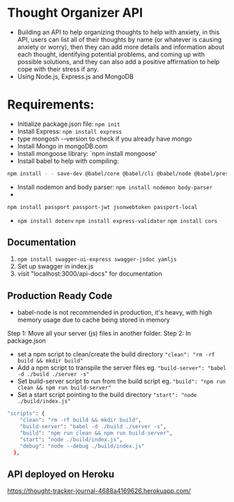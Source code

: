 # Thought Organizer API

- Building an API to help organizing thoughts to help with anxiety, in this API, users can list all of their thoughts by name (or whatever is causing anxiety or worry), then they can add more details and information about each thought, identifying potential problems, and coming up with possible solutions, and they can also add a positive affirmation to help cope with their stress if any.
- Using Node.js, Express.js and MongoDB

# Requirements:

- Initialize package.json file: `npm init`
- Install Express: `npm install express`
- type mongosh --version to check if you already have mongo
- Install Mongo in mongoDB.com
- Install mongoose library: `npm install mongoose'
- Install babel to help with compiling:

```bash
npm install - - save-dev @babel/core @babel/cli @babel/node @babel/preset-env
```

- Install nodemon and body parser: `npm install nodemon body-parser`
-

```bash
npm install passport passport-jwt jsonwebtoken passport-local
```

- `npm install dotenv`
  `npm install express-validator`
  `npm install cors`

## Documentation

1. `npm install swagger-ui-express swagger-jsdoc yamljs`
2. Set up swagger in index.js
3. visit "localhost:3000/api-docs" for documentation

## Production Ready Code

- babel-node is not recommended in production, it's heavy, with high memory usage due to cache being stored in memory

Step 1: Move all your server (js) files in another folder.
Step 2: In package.json

- set a npm script to clean/create the build directory
  `"clean": "rm -rf build && mkdir build"`
- Add a npm script to transpile the server files eg.
  `"build-server": "babel -d ./build ./server -s"`
- Set build-server script to run from the build script eg.
  `"build": "npm run clean && npm run build-server"`
- Set a start script pointing to the build directory
  `"start": "node ./build/index.js"`

```bash
"scripts": {
    "clean": "rm -rf build && mkdir build",
    "build-server": "babel -d ./build ./server -s",
    "build": "npm run clean && npm run build-server",
    "start": "node ./build/index.js",
    "debug": "node --debug ./build/index.js"
  },
```

## API deployed on Heroku

https://thought-tracker-journal-4688a4169626.herokuapp.com/
